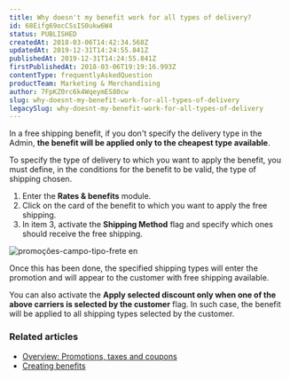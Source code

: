 ```yaml
---
title: Why doesn't my benefit work for all types of delivery?
id: 68Eifg69ocCSsIS0ukw6W4
status: PUBLISHED
createdAt: 2018-03-06T14:42:34.568Z
updatedAt: 2019-12-31T14:24:55.841Z
publishedAt: 2019-12-31T14:24:55.841Z
firstPublishedAt: 2018-03-06T19:19:16.993Z
contentType: frequentlyAskedQuestion
productTeam: Marketing & Merchandising
author: 7FpKZ0rc6k4WqeymES80cw
slug: why-doesnt-my-benefit-work-for-all-types-of-delivery
legacySlug: why-doesnt-my-benefit-work-for-all-types-of-delivery
---
```


In a free shipping benefit, if you don't specify the delivery type in the Admin, __the benefit will be applied only to the cheapest type available__.

To specify the type of delivery to which you want to apply the benefit, you must define, in the conditions for the benefit to be valid, the type of shipping chosen.

1. Enter the __Rates & benefits__ module.
2. Click on the card of the benefit to which you want to apply the free shipping.
3. In item 3, activate the __Shipping Method__ flag and specify which ones should receive the free shipping.

![promoções-campo-tipo-frete en](//images.ctfassets.net/alneenqid6w5/cEe5QqUczQ4MikWAEGkwS/054310fa7cf2bef0d7b02f058f4ddc49/promo____es-campo-tipo-frete_en.png)

Once this has been done, the specified shipping types will enter the promotion and will appear to the customer with free shipping available.

You can also activate the __Apply selected discount only when one of the above carriers is selected by the customer__ flag. In such case, the benefit will be applied to all shipping types selected by the customer.

### Related articles
- [Overview: Promotions, taxes and coupons](/en/tutorial/overview-pricing-module)
- [Creating benefits](/en/tutorial/creating-promotions-2)
